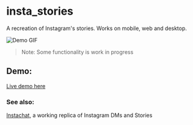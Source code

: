 # insta_stories

A recreation of Instagram's stories. Works on mobile, web and desktop.

![Demo GIF](https://user-images.githubusercontent.com/43412083/119687986-3c71d700-be65-11eb-9848-14bf936eafe9.gif)

> Note: Some functionality is work in progress

## Demo:

[Live demo here](https://tusharsadhwani.github.io/insta_stories)

### See also:

[Instachat](https://github.com/tusharsadhwani/instachat), a working replica of Instagram DMs and Stories
